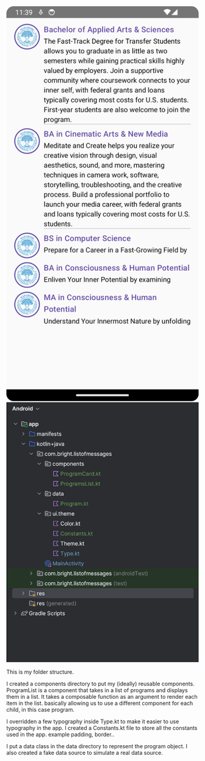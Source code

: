 [//]: # (![img.png]&#40;img.png&#41;)

<img src="./img.png" width="720px">


[//]: # (![structure.png]&#40;structure.png&#41;)

<img src="./structure.png" width="926">

This is my folder structure. 

I created a components directory to put my (ideally) reusable components. ProgramList is a component that takes in a list of programs and displays them in a list.
It takes a composable function as an argument to render each item in the list. basically allowing us to use a different component for each child, in this case program.

I overridden a few typography inside Type.kt to make it easier to use typography in the app.
I created a Constants.kt file to store all the constants used in the app. example padding, border..

I put a data class in the data directory to represent the program object. I also created a fake data source to simulate a real data source.

